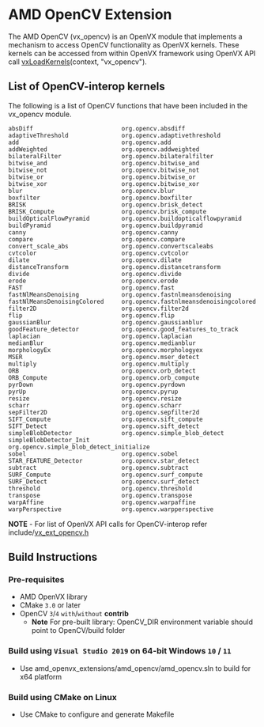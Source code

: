 # AMD OpenCV Extension

The AMD OpenCV (vx_opencv) is an OpenVX module that implements a mechanism to access OpenCV functionality as OpenVX kernels. These kernels can be accessed from within OpenVX framework using OpenVX API call [vxLoadKernels](https://www.khronos.org/registry/vx/specs/1.0.1/html/da/d83/group__group__user__kernels.html#gae00b6343fbb0126e3bf0f587b09393a3)(context, "vx_opencv").

## List of OpenCV-interop kernels

The following is a list of OpenCV functions that have been included in the vx_opencv module.

    absDiff                     	org.opencv.absdiff                              
    adaptiveThreshold           	org.opencv.adaptivethreshold                                                          
    add                         	org.opencv.add 
    addWeighted                 	org.opencv.addweighted                          
    bilateralFilter             	org.opencv.bilateralfilter
    bitwise_and                 	org.opencv.bitwise_and
    bitwise_not                 	org.opencv.bitwise_not
    bitwise_or                  	org.opencv.bitwise_or
    bitwise_xor                 	org.opencv.bitwise_xor
    blur                        	org.opencv.blur
    boxfilter                   	org.opencv.boxfilter
    BRISK                       	org.opencv.brisk_detect
    BRISK_Compute               	org.opencv.brisk_compute 
    buildOpticalFlowPyramid     	org.opencv.buildopticalflowpyramid
    buildPyramid                	org.opencv.buildpyramid
    canny                       	org.opencv.canny  
    compare                     	org.opencv.compare
    convert_scale_abs           	org.opencv.convertscaleabs                      
    cvtcolor                    	org.opencv.cvtcolor                          
    dilate                      	org.opencv.dilate 
    distanceTransform           	org.opencv.distancetransform                                           
    divide                      	org.opencv.divide  
    erode                       	org.opencv.erode 
    FAST                        	org.opencv.fast
    fastNlMeansDenoising        	org.opencv.fastnlmeansdenoising
    fastNlMeansDenoisingColored 	org.opencv.fastnlmeansdenoisingcolored 
    filter2D                    	org.opencv.filter2d
    flip                        	org.opencv.flip 
    gaussianBlur                	org.opencv.gaussianblur
    goodFeature_detector        	org.opencv.good_features_to_track
    laplacian                   	org.opencv.laplacian
    medianBlur                  	org.opencv.medianblur
    morphologyEx                	org.opencv.morphologyex
    MSER                        	org.opencv.mser_detect 
    multiply                    	org.opencv.multiply    
    ORB                         	org.opencv.orb_detect
    ORB_Compute                 	org.opencv.orb_compute   
    pyrDown                     	org.opencv.pyrdown
    pyrUp                       	org.opencv.pyrup
    resize                      	org.opencv.resize
    scharr                      	org.opencv.scharr
    sepFilter2D                 	org.opencv.sepfilter2d
    SIFT_Compute                	org.opencv.sift_compute                         
    SIFT_Detect                 	org.opencv.sift_detect 
    simpleBlobDetector          	org.opencv.simple_blob_detect                   
    simpleBlobDetector_Init     	org.opencv.simple_blob_detect_initialize 
    sobel                       	org.opencv.sobel
    STAR_FEATURE_Detector       	org.opencv.star_detect  
    subtract                    	org.opencv.subtract
    SURF_Compute                	org.opencv.surf_compute
    SURF_Detect                 	org.opencv.surf_detect
    threshold                   	org.opencv.threshold  
    transpose                   	org.opencv.transpose                            
    warpAffine                  	org.opencv.warpaffine 
    warpPerspective             	org.opencv.warpperspective  

**NOTE** - For list of OpenVX API calls for OpenCV-interop refer include/[vx_ext_opencv.h](include/vx_ext_opencv.h)

## Build Instructions

### Pre-requisites

* AMD OpenVX library
* CMake `3.0` or later
* OpenCV `3`/`4` `with`/`without` **contrib**
    - **Note** For pre-built library: OpenCV_DIR environment variable should point to OpenCV/build folder

### Build using `Visual Studio 2019` on 64-bit Windows `10` / `11`

* Use amd_openvx_extensions/amd_opencv/amd_opencv.sln to build for x64 platform

### Build using CMake on Linux

* Use CMake to configure and generate Makefile
